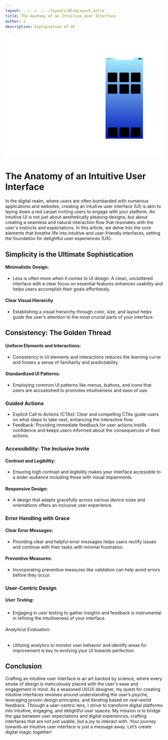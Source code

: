 ```yaml
---
layout: ../../../../layouts/BlogLayout.astro
title: The Anatomy of an Intuitive User Interface
author: S
description: Explaination of UI
---
```


![User interface](../../../../../assets/user-interface.png)

# The Anatomy of an Intuitive User Interface

In the digital realm, where users are often bombarded with numerous applications and websites, creating an intuitive user interface (UI) is akin to laying down a red carpet inviting users to engage with your platform. An intuitive UI is not just about aesthetically pleasing designs, but about creating a seamless and natural interaction flow that resonates with the user's instincts and expectations. In this article, we delve into the core elements that breathe life into intuitive and user-friendly interfaces, setting the foundation for delightful user experiences (UX).

## Simplicity is the Ultimate Sophistication

#### Minimalistic Design:

- Less is often more when it comes to UI design. A clean, uncluttered interface with a clear focus on essential features enhances usability and helps users accomplish their goals effortlessly.

#### Clear Visual Hierarchy

- Establishing a visual hierarchy through color, size, and layout helps guide the user’s attention to the most crucial parts of your interface.

## Consistency: The Golden Thread

#### Uniform Elements and Interactions:

- Consistency in UI elements and interactions reduces the learning curve and fosters a sense of familiarity and predictability.

#### Standardized UI Patterns:

- Employing common UI patterns like menus, buttons, and icons that users are accustomed to promotes intuitiveness and ease of use.

### Guided Actions

- Explicit Call to Actions (CTAs): Clear and compelling CTAs guide users on what steps to take next, enhancing the interactive flow.
- Feedback: Providing immediate feedback for user actions instills confidence and keeps users informed about the consequences of their actions.

### Accessibility: The Inclusive Invite

#### Contrast and Legibility:
- Ensuring high contrast and legibility makes your interface accessible to a wider audience including those with visual impairments.

#### Responsive Design:
- A design that adapts gracefully across various device sizes and orientations offers an inclusive user experience.

### Error Handling with Grace

#### Clear Error Messages:
- Providing clear and helpful error messages helps users rectify issues and continue with their tasks with minimal frustration.

#### Preventive Measures:
- Incorporating preventive measures like validation can help avoid errors before they occur.

### User-Centric Design

##### User Testing:
- Engaging in user testing to gather insights and feedback is instrumental in refining the intuitiveness of your interface.

###### Analytical Evaluation:
- Utilizing analytics to monitor user behavior and identify areas for improvement is key to evolving your UI towards perfection.

## Conclusion

Crafting an intuitive user interface is an art backed by science, where every stroke of design is meticulously placed with the user's ease and engagement in mind. As a seasoned UI/UX designer, my quest for creating intuitive interfaces revolves around understanding the user’s psyche, leveraging proven design principles, and iterating based on real-world feedback. Through a user-centric lens, I strive to transform digital platforms into intuitive, engaging, and delightful user spaces. My mission is to bridge the gap between user expectations and digital experiences, crafting interfaces that are not just usable, but a joy to interact with. Your journey towards an intuitive user interface is just a message away. Let’s create digital magic together!